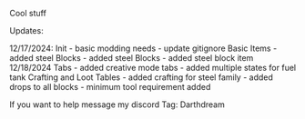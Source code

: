 
Cool stuff

Updates:

12/17/2024:
    Init
     - basic modding needs
     - update gitignore
    Basic Items
     - added steel
    Blocks
     - added steel Blocks
     - added steel block item
12/18/2024
    Tabs
     - added creative mode tabs
     - added multiple states for fuel tank
    Crafting and Loot Tables
     - added crafting for steel family
     - added drops to all blocks
     - minimum tool requirement added


If you want to help message my discord Tag: Darthdream
